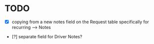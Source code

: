 # TODO
  - [x] copying from a new notes field on the Request table specifically for recurring  --> Notes
  - [?] separate field for Driver Notes?
